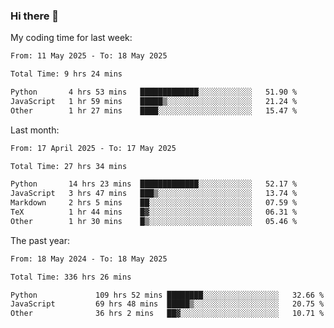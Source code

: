 ### Hi there 👋

My coding time for last week:

<!--START_SECTION:week-->

```txt
From: 11 May 2025 - To: 18 May 2025

Total Time: 9 hrs 24 mins

Python       4 hrs 53 mins   █████████████░░░░░░░░░░░░   51.90 %
JavaScript   1 hr 59 mins    █████▒░░░░░░░░░░░░░░░░░░░   21.24 %
Other        1 hr 27 mins    ████░░░░░░░░░░░░░░░░░░░░░   15.47 %
```

<!--END_SECTION:week-->

Last month:

<!--START_SECTION:month-->

```txt
From: 17 April 2025 - To: 17 May 2025

Total Time: 27 hrs 34 mins

Python       14 hrs 23 mins  █████████████░░░░░░░░░░░░   52.17 %
JavaScript   3 hrs 47 mins   ███▒░░░░░░░░░░░░░░░░░░░░░   13.74 %
Markdown     2 hrs 5 mins    ██░░░░░░░░░░░░░░░░░░░░░░░   07.59 %
TeX          1 hr 44 mins    █▓░░░░░░░░░░░░░░░░░░░░░░░   06.31 %
Other        1 hr 30 mins    █▒░░░░░░░░░░░░░░░░░░░░░░░   05.46 %
```

<!--END_SECTION:month-->

The past year:

<!--START_SECTION:year-->

```txt
From: 18 May 2024 - To: 18 May 2025

Total Time: 336 hrs 26 mins

Python             109 hrs 52 mins ████████░░░░░░░░░░░░░░░░░   32.66 %
JavaScript         69 hrs 48 mins  █████▒░░░░░░░░░░░░░░░░░░░   20.75 %
Other              36 hrs 2 mins   ██▓░░░░░░░░░░░░░░░░░░░░░░   10.71 %
```

<!--END_SECTION:year-->
